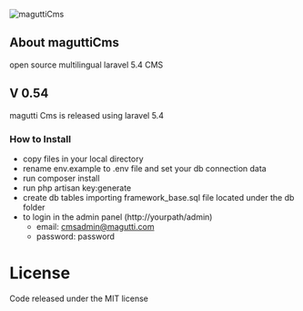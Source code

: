 ![maguttiCms](http://www.magutti.com/public/website/images/logo_colore.png)

## About maguttiCms
open source multilingual laravel 5.4 CMS

## V 0.54
magutti Cms  is released using laravel 5.4

### How to Install
 
 - copy files in your local directory
 - rename env.example to .env file and set your db connection data
 - run composer install
 - run php artisan key:generate
 - create db tables importing framework_base.sql file located under the db folder
 - to login in the admin panel (http://yourpath/admin)
   - email: cmsadmin@magutti.com
   - password: password

 
  
License
=======
Code released under the MIT license

